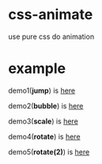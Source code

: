 # css-animate 
  use pure css do animation

# example

demo1(<b>jump</b>) is [here](https://jsfiddle.net/smallin/L8hjuvd1/9/)

demo2(<b>bubble</b>) is [here](https://jsfiddle.net/smallin/69z2wepo/200618/)

demo3(<b>scale</b>) is [here](https://jsfiddle.net/smallin/69z2wepo/200676/)

demo4(<b>rotate</b>) is [here](https://jsfiddle.net/smallin/sv9nfk7p/)

demo5(<b>rotate(2)</b>) is [here](https://codesandbox.io/s/yjz13jvnwx)